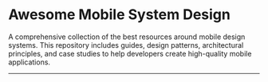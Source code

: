 # Awesome Mobile System Design

A comprehensive collection of the best resources around mobile design systems. This repository includes guides, design patterns, architectural principles, and case studies to help developers create high-quality mobile applications.

---

